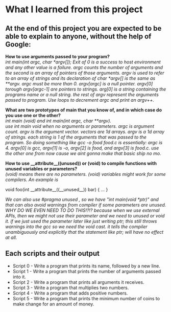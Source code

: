 # What I learned from this project  
At the end of this project you are expected to be able to explain to anyone, without the help of Google:  
---   

**How to use arguments passed to your program?**  
*int main(int argc, char \*argv[]); Exit of 0 is a success to host environment and any other value is a failure. argc  counts the number of arguments and the second is an array of pointers of those arguments. argv is used to refer to an array of strings and its declaration of char \*argv[] is the same as \*\*argv. argc must be more than 0. argv[argc] is a null pointer. argv[0] torough argv[argc-1] are pointers to strings. arg[0] is a string containing the programs name or a null string. the rest of argv represent the arguments passed to program. Use loops to decrement argc and print an argv++.*  

**What are two prototypes of main that you know of, and in which case do you use one or the other?**  
*int main (void) and int main(int argc, char \*\*argv).*   
*use int main void when no arguments or parameters. argc is argument count. argv is the argument vector. vectors are 1d arrays. argv is a 1d array of strings. each string is 1 of the arguments that was passed to the program.* 
*So doing something like gcc -o food food.c is essentially: argc is 4. argv[0] is gcc, argv[1] is -o, argv[2] is food, and argv[3] is food.c. use the other one from now cause we aint gonna make that basic ship no mo.*  

**How to use \_\_attribute\_\_((unused)) or (void) to compile functions with unused variables or parameters?**  
*(void) means there are no parameters. (void) variables might work for some compilers. An example is*  

void foo(int \_\_attribute\_\_((\_\_unused\_\_)) bar) {
    ...
}

*We can also use #pragma unused <variable>, so we have "int main(void \*ptr)" and that can also avoid warnings from compiler if some parameters are unused.*  
*WHY DO WE EVEN NEED TO DO THIS!?!? because when we use external APIs, then we might not use their parameter and we need to unused or void it. if we just used the parameter later like just writing ptr; this still throws warnings into the gcc so we need the void cast. it tells the compiler unambiguously and explicitly that the statement like ptr; will have no effect at all.*  

## Each scripts and their output  
* Script 0 - Write a program that prints its name, followed by a new line.  
* Script 1 - Write a program that prints the number of arguments passed into it.  
* Script 2 - Write a program that prints all arguments it receives.  
* Script 3 - Write a program that multiplies two numbers.  
* Script 4 - Write a program that adds positive numbers.  
* Script 5 - Write a program that prints the minimum number of coins to make change for an amount of money.  

